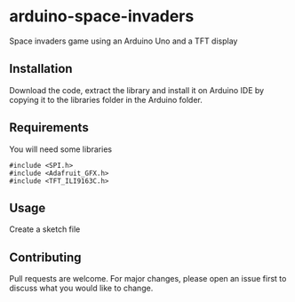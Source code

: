 # arduino-space-invaders
Space invaders game using an Arduino Uno and a TFT display 

## Installation
Download the code, extract the library and install it on Arduino IDE by copying it to the libraries folder in the Arduino folder.

## Requirements
You will need some libraries
```
#include <SPI.h>
#include <Adafruit_GFX.h>
#include <TFT_ILI9163C.h>

```

## Usage
Create a sketch file

## Contributing
Pull requests are welcome. For major changes, please open an issue first to discuss what you would like to change.

